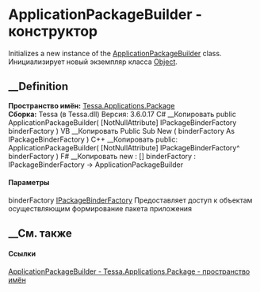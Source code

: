 # ApplicationPackageBuilder - конструктор
Initializes a new instance of the
[ApplicationPackageBuilder](T_Tessa_Applications_Package_ApplicationPackageBuilder.htm)
class. Инициализирует новый экземпляр класса
[Object](https://learn.microsoft.com/dotnet/api/system.object).
## __Definition
 **Пространство имён:**
[Tessa.Applications.Package](N_Tessa_Applications_Package.htm)  
 **Сборка:** Tessa (в Tessa.dll) Версия: 3.6.0.17
C# __Копировать
     public ApplicationPackageBuilder(
    	[NotNullAttribute] IPackageBinderFactory binderFactory
    )
VB __Копировать
     Public Sub New ( 
    	<NotNullAttribute> binderFactory As IPackageBinderFactory
    )
C++ __Копировать
     public:
    ApplicationPackageBuilder(
    	[NotNullAttribute] IPackageBinderFactory^ binderFactory
    )
F# __Копировать
     new : 
            [<NotNullAttribute>] binderFactory : IPackageBinderFactory -> ApplicationPackageBuilder
#### Параметры
binderFactory
[IPackageBinderFactory](T_Tessa_Applications_Package_IPackageBinderFactory.htm)
     Предоставляет доступ к объектам осуществляющим формирование пакета приложения 
## __См. также
#### Ссылки
[ApplicationPackageBuilder -
](T_Tessa_Applications_Package_ApplicationPackageBuilder.htm)
[Tessa.Applications.Package - пространство
имён](N_Tessa_Applications_Package.htm)
